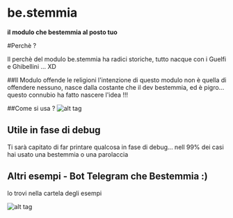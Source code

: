 # be.stemmia
**il modulo che bestemmia al posto tuo**

#Perchè ?

Il perchè del modulo be.stemmia ha radici storiche, tutto nacque con i Guelfi e Ghibellini ... XD

##Il Modulo offende le religioni
l'intenzione di questo modulo non è quella di offendere nessuno,
nasce dalla costante che il dev bestemmia, ed è pigro... questo connubio ha fatto nascere l'idea !!!

##Come si usa ?
![alt tag](https://raw.githubusercontent.com/Pinperepette/be.stemmia/master/image/Schermata%202015-12-20%20alle%2017.19.05.png)
## Utile in fase di debug
Ti sarà capitato di far printare qualcosa in fase di debug... nell 99% dei casi hai usato una bestemmia o una parolaccia

## Altri esempi - Bot Telegram che Bestemmia :)
lo trovi nella cartela degli esempi 

![alt tag](https://raw.githubusercontent.com/Pinperepette/be.stemmia/master/image/bestemmia.gif)
